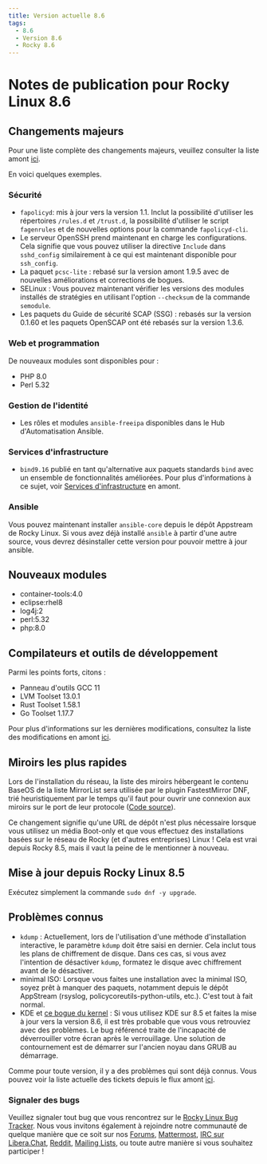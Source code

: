 ```yaml
---
title: Version actuelle 8.6
tags:
  - 8.6
  - Version 8.6
  - Rocky 8.6
---
```


# Notes de publication pour Rocky Linux 8.6

## Changements majeurs

Pour une liste complète des changements majeurs, veuillez consulter la liste amont [ici](https://access.redhat.com/documentation/en-us/red_hat_enterprise_linux/8/html/8.6_release_notes/overview#overview-major-changes).

En voici quelques exemples.

### Sécurité

 * `fapolicyd`: mis à jour vers la version 1.1. Inclut la possibilité d'utiliser les répertoires `/rules.d` et `/trust.d`, la possibilité d'utiliser le script `fagenrules` et de nouvelles options pour la commande `fapolicyd-cli`.
 * Le serveur OpenSSH prend maintenant en charge les configurations. Cela signifie que vous pouvez utiliser la directive `Include` dans `sshd_config` similairement à ce qui est maintenant disponible pour `ssh_config`.
 * La paquet `pcsc-lite` : rebasé sur la version amont 1.9.5 avec de nouvelles améliorations et corrections de bogues.
 * SELinux : Vous pouvez maintenant vérifier les versions des modules installés de stratégies en utilisant l'option `--checksum` de la commande `semodule`.
 *  Les paquets du Guide de sécurité SCAP (SSG) : rebasés sur la version 0.1.60 et les paquets OpenSCAP ont été rebasés sur la version 1.3.6.

### Web et programmation

De nouveaux modules sont disponibles pour :

* PHP 8.0
* Perl 5.32

### Gestion de l'identité

* Les rôles et modules `ansible-freeipa` disponibles dans le Hub d'Automatisation Ansible.

### Services d'infrastructure

* `bind9.16` publié en tant qu'alternative aux paquets standards `bind` avec un ensemble de fonctionnalités améliorées. Pour plus d'informations à ce sujet, voir [Services d'infrastructure](https://access.redhat.com/documentation/en-us/red_hat_enterprise_linux/8/html-single/8.6_release_notes#enhancement_infrastructure-services) en amont.

### Ansible

Vous pouvez maintenant installer `ansible-core` depuis le dépôt Appstream de Rocky Linux. Si vous avez déjà installé `ansible` à partir d'une autre source, vous devrez désinstaller cette version pour pouvoir mettre à jour ansible.

## Nouveaux modules

* container-tools:4.0
* eclipse:rhel8
* log4j:2
* perl:5.32
* php:8.0

## Compilateurs et outils de développement

Parmi les points forts, citons :

* Panneau d'outils GCC 11
* LVM Toolset 13.0.1
* Rust Toolset 1.58.1
* Go Toolset 1.17.7

Pour plus d'informations sur les dernières modifications, consultez la liste des modifications en amont [ici](https://access.redhat.com/documentation/en-us/red_hat_enterprise_linux/8/html/8.6_release_notes/new-features#enhancement_compilers-and-development-tools).

## Miroirs les plus rapides

Lors de l'installation du réseau, la liste des miroirs hébergeant le contenu BaseOS de la liste MirrorList sera utilisée par le plugin FastestMirror DNF, trié heuristiquement par le temps qu'il faut pour ouvrir une connexion aux miroirs sur le port de leur protocole ([Code source](https://github.com/rpm-software-management/yum-utils/blob/master/plugins/fastestmirror/fastestmirror.py)).

Ce changement signifie qu'une URL de dépôt n'est plus nécessaire lorsque vous utilisez un média Boot-only et que vous effectuez des installations basées sur le réseau de Rocky (et d'autres entreprises) Linux ! Cela est vrai depuis Rocky 8.5, mais il vaut la peine de le mentionner à nouveau.

## Mise à jour depuis Rocky Linux 8.5

Exécutez simplement la commande `sudo dnf -y upgrade`.

## Problèmes connus

* `kdump` : Actuellement, lors de l'utilisation d'une méthode d'installation interactive, le paramètre `kdump` doit être saisi en dernier. Cela inclut tous les plans de chiffrement de disque. Dans ces cas, si vous avez l'intention de désactiver `kdump`, formatez le disque avec chiffrement avant de le désactiver.
* minimal ISO: Lorsque vous faites une installation avec la minimal ISO, soyez prêt à manquer des paquets, notamment depuis le dépôt AppStream (rsyslog, policycoreutils-python-utils, etc.). C'est tout à fait normal.
* KDE et [ce bogue du kernel](https://bugzilla.redhat.com/show_bug.cgi?id=2082719) : Si vous utilisez KDE sur 8.5 et faites la mise à jour vers la version 8.6, il est très probable que vous vous retrouviez avec des problèmes. Le bug référencé traite de l'incapacité de déverrouiller votre écran après le verrouillage. Une solution de contournement est de démarrer sur l'ancien noyau dans GRUB au démarrage.

Comme pour toute version, il y a des problèmes qui sont déjà connus. Vous pouvez voir la liste actuelle des tickets depuis le flux amont [ici](https://access.redhat.com/documentation/en-us/red_hat_enterprise_linux/8/html/8.6_release_notes/known-issues).

### Signaler des bugs

Veuillez signaler tout bug que vous rencontrez sur le [Rocky Linux Bug Tracker](https://bugs.rockylinux.org/). Nous vous invitons également à rejoindre notre communauté de quelque manière que ce soit sur nos [Forums](https://forums.rockylinux.org), [Mattermost](https://chat.rockylinux.org), [IRC sur Libera.Chat](irc://irc.liberachat/rockylinux), [Reddit](https://reddit.com/r/rockylinux), [Mailing Lists](https://lists.resf.org), ou toute autre manière si vous souhaitez participer !
